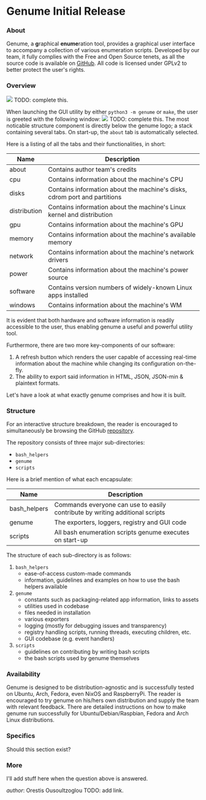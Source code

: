 # Genume Initial Release

### About

Genume, a **g**raphical **enume**ration tool, provides a graphical user interface to accompany a collection of various enumeration scripts.
Developed by our team, it fully complies with the Free and Open Source tenets, as all the source code is available on [GitHub][github-link].
All code is licensed under GPLv2 to better protect the user's rights.

### Overview

![](absolute-path-to-image/genume-logo.png?raw=true) TODO: complete this.

When launching the GUI utility by either `python3 -m genume` or `make`, the user is greeted with the following window:
![](absolute-path-to-image/greeting_page.png?raw=true) TODO: complete this.
The most noticable structure component is directly below the genume logo; a stack containing several tabs. On start-up, the `about` tab is automatically selected.

Here is a listing of all the tabs and their functionalities, in short:

| Name         | Description                                                               |
| ----         | -----------                                                               |
| about        | Contains author team's credits                                            |
| cpu          | Contains information about the machine's CPU                              |
| disks        | Contains information about the machine's disks, cdrom port and partitions |
| distribution | Contains information about the machine's Linux kernel and distribution    |
| gpu          | Contains information about the machine's GPU                              |
| memory       | Contains information about the machine's available memory                 |
| network      | Contains information about the machine's network drivers                  |
| power        | Contains information about the machine's power source                     |
| software     | Contains version numbers of widely-known Linux apps installed             |
| windows      | Contains information about the machine's WM                               |

It is evident that both hardware and software information is readily accessible to the user, thus enabling genume a useful and powerful utility tool.

Furthermore, there are two more key-components of our software:
 1. A refresh button which renders the user capable of accessing real-time information about the machine while changing its configuration on-the-fly.
 2. The ability to export said information in HTML, JSON, JSON-min & plaintext formats.

Let's have a look at what exactly genume comprises and how it is built.

### Structure

For an interactive structure breakdown, the reader is encouraged to simultaneously be browsing the GitHub [repository][github-repo].

The repository consists of three major sub-directories:
 - `bash_helpers`
 - `genume`
 - `scripts`

Here is a brief mention of what each encapsulate:

| Name         | Description                                                                  |
| ----         | -----------                                                                  |
| bash_helpers | Commands everyone can use to easily contribute by writing additional scripts |
| genume       | The exporters, loggers, registry and GUI code                                |
| scripts      | All bash enumeration scripts genume executes on start-up                     |

The structure of each sub-directory is as follows:
 1. `bash_helpers`
    - ease-of-access custom-made commands
    - information, guidelines and examples on how to use the bash helpers available
 2. `genume`
    - constants such as packaging-related app information, links to assets
    - utilities used in codebase
    - files needed in installation
    - various exporters
    - logging (mostly for debugging issues and transparency)
    - registry handling scripts, running threads, executing children, etc.
    - GUI codebase (e.g. event handlers)
 4. `scripts`
    - guidelines on contributing by writing bash scripts
    - the bash scripts used by genume themselves

### Availability

Genume is designed to be distribution-agnostic and is successfully tested on Ubuntu, Arch, Fedora, even NixOS and RaspberryPi.
The reader is encouraged to try genume on his/hers own distribution and supply the team with relevant feedback.
There are detailed instructions on how to make genume run successfully for Ubuntu/Debian/Raspbian, Fedora and Arch Linux distributions.

### Specifics

Should this section exist?

### More

I'll add stuff here when the question above is answered.

_author_: Orestis Ousoultzoglou TODO: add link.

[github-link]: https://github.com/CSD-FOSS-Team/genume
[github-repo]: https://github.com/CSD-FOSS-Team/genume
